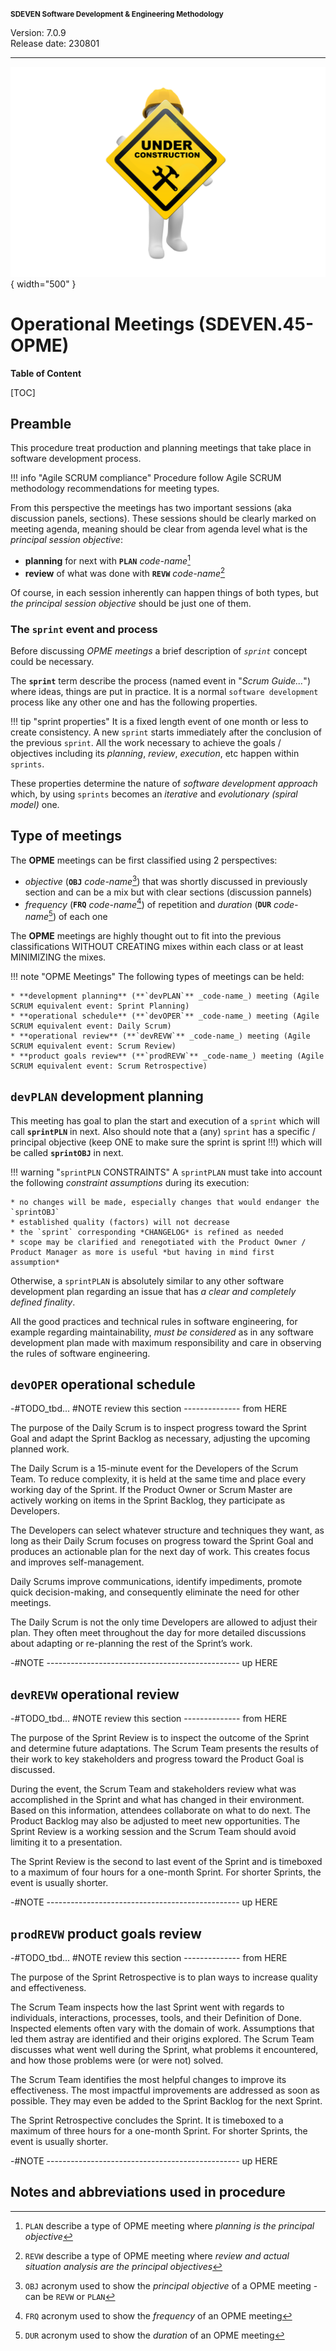 <small>**SDEVEN Software Development & Engineering Methodology**</small>

Version: 7.0.9<br>
Release date: 230801

***

<!-- #FIXME drop when finished -->
![wip_under_construction](pictures/under_maintenance.png){ width="500" }



# Operational Meetings (SDEVEN.45-OPME)

**Table of Content**

[TOC]

## Preamble

This procedure treat production and planning meetings that take place in software development process.

!!! info "Agile SCRUM compliance"
    Procedure follow Agile SCRUM methodology recommendations for meeting types.

From this perspective the meetings has two important sessions (aka discussion panels, sections). These sessions should be clearly marked on meeting agenda, meaning should be clear from agenda level what is the *principal session objective*:

* **planning** for next with **`PLAN`** _code-name_[^PLAN]
* **review** of what was done with **`REVW`** _code-name_[^REVW]

Of course, in each session inherently can happen things of both types, but *the principal session objective* should be just one of them.


### The `sprint` event and process

Before discussing *OPME meetings* a brief description of *`sprint`* concept could be necessary.

The **`sprint`** term describe the process (named event in "_Scrum Guide..._") where ideas, things are put in practice. It is a normal `software development` process like any other one and has the following properties.

!!! tip "sprint properties"
    It is a fixed length event of one month or less to create consistency. A new `sprint` starts immediately after the conclusion of the previous `sprint`. All the work necessary to achieve the goals / objectives including its _planning_, _review_, _execution_, etc happen within `sprints`.

These properties determine the nature of *software development approach* which, by using `sprints` becomes an *iterative* and *evolutionary (spiral model)* one.





## Type of meetings

The **OPME** meetings can be first classified using 2 perspectives:

* *objective* (**`OBJ`** _code-name_[^OBJ]) that was shortly discussed in previously section and can be a mix but with clear sections (discussion pannels)
* *frequency* (**`FRQ`** _code-name_[^FRQ]) of repetition and *duration* (**`DUR`** _code-name_[^DUR]) of each one

The **OPME** meetings are highly thought out to fit into the previous classifications WITHOUT CREATING mixes within each class or at least MINIMIZING the mixes.

!!! note "OPME Meetings"
    The following types of meetings can be held:

    * **development planning** (**`devPLAN`** _code-name_) meeting (Agile SCRUM equivalent event: Sprint Planning)
    * **operational schedule** (**`devOPER`** _code-name_) meeting (Agile SCRUM equivalent event: Daily Scrum)
    * **operational review** (**`devREVW`** _code-name_) meeting (Agile SCRUM equivalent event: Scrum Review)
    * **product goals review** (**`prodREVW`** _code-name_) meeting (Agile SCRUM equivalent event: Scrum Retrospective)





## `devPLAN` development planning

This meeting has goal to plan the start and execution of a `sprint` which will call **`sprintPLN`** in next. Also should note that a (any) `sprint` has a specific / principal objective (keep ONE to make sure the sprint is sprint !!!) which will be called **`sprintOBJ`** in next.


!!! warning "`sprintPLN` CONSTRAINTS"
    A `sprintPLAN` must take into account the following *constraint assumptions* during its execution:
    
    * no changes will be made, especially changes that would endanger the `sprintOBJ`
    * established quality (factors) will not decrease
    * the `sprint` corresponding *CHANGELOG* is refined as needed
    * scope may be clarified and renegotiated with the Product Owner / Product Manager as more is useful *but having in mind first assumption*

Otherwise, a `sprintPLAN` is absolutely similar to any other software development plan regarding an issue that has *a clear and completely defined finality*.

All the good practices and  technical rules in software engineering, for example regarding maintainability, *must be considered* as in any software development plan made with maximum responsibility and care in observing the rules of software engineering.





## `devOPER` operational schedule

-#TODO_tbd... #NOTE review this section -------------- from HERE

The purpose of the Daily Scrum is to inspect progress toward the Sprint Goal and adapt the Sprint Backlog as necessary, adjusting the upcoming planned work.

The Daily Scrum is a 15-minute event for the Developers of the Scrum Team. To reduce complexity, it is held at the same time and place every working day of the Sprint. If the Product Owner or Scrum Master are actively working on items in the Sprint Backlog, they participate as Developers.

The Developers can select whatever structure and techniques they want, as long as their Daily Scrum focuses on progress toward the Sprint Goal and produces an actionable plan for the next day of work. This creates focus and improves self-management.

Daily Scrums improve communications, identify impediments, promote quick decision-making, and consequently eliminate the need for other meetings.

The Daily Scrum is not the only time Developers are allowed to adjust their plan. They often meet throughout the day for more detailed discussions about adapting or re-planning the rest of the Sprint’s work.

-#NOTE ------------------------------------------------ up HERE





## `devREVW` operational review

-#TODO_tbd... #NOTE review this section -------------- from HERE

The purpose of the Sprint Review is to inspect the outcome of the Sprint and determine future adaptations. The Scrum Team presents the results of their work to key stakeholders and progress toward the Product Goal is discussed.

During the event, the Scrum Team and stakeholders review what was accomplished in the Sprint and what has changed in their environment. Based on this information, attendees collaborate on what to do next. The Product Backlog may also be adjusted to meet new opportunities. The Sprint Review is a working session and the Scrum Team should avoid limiting it to a presentation.

The Sprint Review is the second to last event of the Sprint and is timeboxed to a maximum of four hours for a one-month Sprint. For shorter Sprints, the event is usually shorter.

-#NOTE ------------------------------------------------ up HERE






## `prodREVW` product goals review

-#TODO_tbd... #NOTE review this section -------------- from HERE

The purpose of the Sprint Retrospective is to plan ways to increase quality and effectiveness.

The Scrum Team inspects how the last Sprint went with regards to individuals, interactions, processes, tools, and their Definition of Done. Inspected elements often vary with the domain of work. Assumptions that led them astray are identified and their origins explored. The Scrum Team discusses what went well during the Sprint, what problems it encountered, and how those problems were (or were not) solved.

The Scrum Team identifies the most helpful changes to improve its effectiveness. The most impactful improvements are addressed as soon as possible. They may even be added to the Sprint Backlog for the next Sprint.

The Sprint Retrospective concludes the Sprint. It is timeboxed to a maximum of three hours for a one-month Sprint. For shorter Sprints, the event is usually shorter.

-#NOTE ------------------------------------------------ up HERE






## Notes and abbreviations used in procedure

[^PLAN]: `PLAN` describe a type of OPME meeting where *planning is the principal objective*

[^REVW]: `REVW` describe a type of OPME meeting where *review and actual situation analysis are the principal objectives*

[^OBJ]: `OBJ` acronym used to show the *principal objective* of a OPME meeting - can be `REVW` or `PLAN`

[^FRQ]: `FRQ` acronym used to show the *frequency* of an OPME meeting

[^DUR]: `DUR` acronym used to show the *duration* of an OPME meeting


